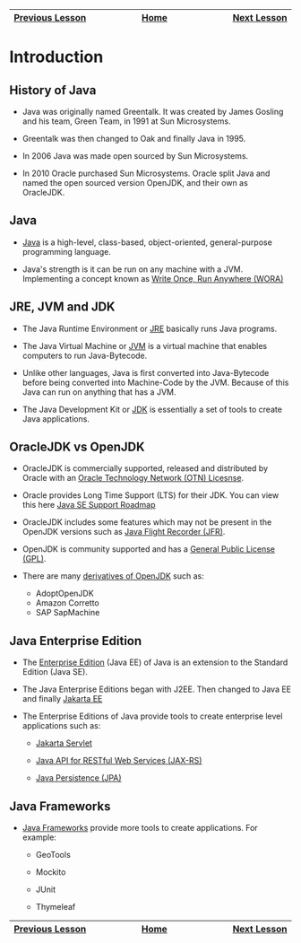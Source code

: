 | [Previous Lesson](https://github.com/Kevin-Lago/java-guide/tree/main/src/) <img width=1000/> | [Home](https://github.com/Kevin-Lago/java-guide) <img width=1000/> | [Next Lesson](https://github.com/Kevin-Lago/java-hackerrank-solutions/tree/main/src/)<img width=1000> |
|:---|:---:|---:|

# Introduction

## History of Java

- Java was originally named Greentalk. It was created by James Gosling and his team, Green Team, in 1991 at Sun Microsystems.

- Greentalk was then changed to Oak and finally Java in 1995.

- In 2006 Java was made open sourced by Sun Microsystems.

- In 2010 Oracle purchased Sun Microsystems. Oracle split Java and named the open sourced version OpenJDK, and their own as OracleJDK.

## Java

- [Java](https://en.wikipedia.org/wiki/Java_(programming_language)) is a high-level, class-based, object-oriented, general-purpose programming language.

- Java's strength is it can be run on any machine with a JVM. Implementing a concept known as [Write Once, Run Anywhere (WORA)](https://en.wikipedia.org/wiki/Write_once,_run_anywhere)

## JRE, JVM and JDK

- The Java Runtime Environment or [JRE](https://en.wikipedia.org/wiki/Java_(software_platform)#Java_Runtime_Environment) basically runs Java programs.

- The Java Virtual Machine or [JVM](https://en.wikipedia.org/wiki/Java_virtual_machine) is a virtual machine that enables computers to run Java-Bytecode.

- Unlike other languages, Java is first converted into Java-Bytecode before being converted into Machine-Code by the JVM. Because of this Java can run on anything that has a JVM.

- The Java Development Kit or [JDK](https://en.wikipedia.org/wiki/Java_Development_Kit) is essentially a set of tools to create Java applications.

## OracleJDK vs OpenJDK

- OracleJDK is commercially supported, released and distributed by Oracle with an [Oracle Technology Network (OTN) Licesnse](https://www.oracle.com/downloads/licenses/sqldev-license.html).

- Oracle provides Long Time Support (LTS) for their JDK. You can view this here [Java SE Support Roadmap](https://www.oracle.com/java/technologies/java-se-support-roadmap.html)

- OracleJDK includes some features which may not be present in the OpenJDK versions such as [Java Flight Recorder (JFR)](https://docs.oracle.com/javacomponents/jmc-5-4/jfr-runtime-guide/about.htm#JFRUH170).

- OpenJDK is community supported and has a [General Public License (GPL)](https://www.gnu.org/licenses/gpl-3.0.en.html).

- There are many [derivatives of OpenJDK](https://en.wikipedia.org/wiki/OpenJDK#OpenJDK_builds) such as:

    - AdoptOpenJDK
    - Amazon Corretto
    - SAP SapMachine

## Java Enterprise Edition

- The [Enterprise Edition](https://www.oracle.com/java/technologies/java-ee-glance.html) (Java EE) of Java is an extension to the Standard Edition (Java SE).

- The Java Enterprise Editions began with J2EE. Then changed to Java EE and finally [Jakarta EE](https://en.wikipedia.org/wiki/Jakarta_EE)

- The Enterprise Editions of Java provide tools to create enterprise level applications such as:

    - [Jakarta Servlet](https://en.wikipedia.org/wiki/Jakarta_Servlet)

    - [Java API for RESTful Web Services (JAX-RS)](https://en.wikipedia.org/wiki/Jakarta_RESTful_Web_Services)

    - [Java Persistence (JPA)](https://en.wikipedia.org/wiki/Jakarta_Persistence)

## Java Frameworks

- [Java Frameworks](https://en.wikipedia.org/wiki/List_of_Java_frameworks) provide more tools to create applications. For example:

	- GeoTools

	- Mockito

	- JUnit

	- Thymeleaf

| <img width=1000/> [Previous Lesson](https://github.com/Kevin-Lago/java-guide/tree/main/src/) | <img width=1000/> [Home](https://github.com/Kevin-Lago/java-guide) | <img width=1000> [Next Lesson](https://github.com/Kevin-Lago/java-hackerrank-solutions/tree/main/src/) |
|:---|:---:|---:|
